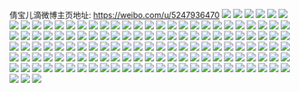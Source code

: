 倩宝儿滴微博主页地址: https://weibo.com/u/5247936470 
![](https://wx4.sinaimg.cn/mw2000/005J9O0Cly1h9gm7ogt70j30u00u0dkg.jpg) 
![](https://wx4.sinaimg.cn/mw2000/005J9O0Cly1h9gm7otpu2j30u00u00x8.jpg) 
![](https://wx4.sinaimg.cn/mw2000/005J9O0Cly1h9gm7p65ehj30u00u0wkl.jpg) 
![](https://wx4.sinaimg.cn/mw2000/005J9O0Cly1h9gm7ppj5nj30u017otg0.jpg) 
![](https://wx4.sinaimg.cn/mw2000/005J9O0Cly1h9f8fvje5gj30u00u0n4e.jpg) 
![](https://wx4.sinaimg.cn/mw2000/005J9O0Cly1h9f8fupsi0j30u00u0wi8.jpg) 
![](https://wx4.sinaimg.cn/mw2000/005J9O0Cly1h9f8fw6eb9j30u01hck1a.jpg) 
![](https://wx4.sinaimg.cn/mw2000/005J9O0Cly1h9f8fwusk1j30u00u0n0v.jpg) 
![](https://wx4.sinaimg.cn/mw2000/005J9O0Cly1h8mcaxohxkj30u00u078j.jpg) 
![](https://wx4.sinaimg.cn/mw2000/005J9O0Cly1h8mcayx6ytj30u00u0jv0.jpg) 
![](https://wx4.sinaimg.cn/mw2000/005J9O0Cly1h8mcb04vxjj30u00u0dmc.jpg) 
![](https://wx4.sinaimg.cn/mw2000/005J9O0Cly1h8mcb1iabdj30vq0u0jzo.jpg) 
![](https://wx4.sinaimg.cn/mw2000/005J9O0Cly1h8mcb2agytj30u00u0tdc.jpg) 
![](https://wx4.sinaimg.cn/mw2000/005J9O0Cly1h8mcb36ewzj30u00u00xq.jpg) 
![](https://wx4.sinaimg.cn/mw2000/005J9O0Cly1h8mcb55iq1j30u00u0wlo.jpg) 
![](https://wx4.sinaimg.cn/mw2000/005J9O0Cly1h8mcax0gx7j30u00u044e.jpg) 
![](https://wx4.sinaimg.cn/mw2000/005J9O0Cly1h8mcb6bbd2j30u00u00xd.jpg) 
![](https://wx4.sinaimg.cn/mw2000/005J9O0Cly1h8fgi3g17nj30u00ug79p.jpg) 
![](https://wx4.sinaimg.cn/mw2000/005J9O0Cly1h8fgi44liwj31400u045l.jpg) 
![](https://wx4.sinaimg.cn/mw2000/005J9O0Cly1h8fgi2yay2j30u0140aj7.jpg) 
![](https://wx4.sinaimg.cn/mw2000/005J9O0Cly1h8fgi4nhurj30u00u0qaa.jpg) 
![](https://wx4.sinaimg.cn/mw2000/005J9O0Cly1h8ay7qb6nkj30u00u0aib.jpg) 
![](https://wx4.sinaimg.cn/mw2000/005J9O0Cly1h8ay7qku2ij30u00u00wz.jpg) 
![](https://wx4.sinaimg.cn/mw2000/005J9O0Cly1h8ay7pmf3mj30u00u0q7j.jpg) 
![](https://wx4.sinaimg.cn/mw2000/005J9O0Cly1h8ay7pz58tj30u00u0wm1.jpg) 
![](https://wx4.sinaimg.cn/mw2000/005J9O0Cly1h82rd18bztj30u00u00wc.jpg) 
![](https://wx4.sinaimg.cn/mw2000/005J9O0Cly1h82rd0ngfyj30u00u045d.jpg) 
![](https://wx4.sinaimg.cn/mw2000/005J9O0Cly1h82rd1sosdj30zu0c9dhu.jpg) 
![](https://wx4.sinaimg.cn/mw2000/005J9O0Cly1h82rd1k6ldj30u00u077n.jpg) 
![](https://wx4.sinaimg.cn/mw2000/005J9O0Cly1h82rd0cx3jj30u00u078q.jpg) 
![](https://wx4.sinaimg.cn/mw2000/005J9O0Cly1h82rd0ww3aj30u00u043g.jpg) 
![](https://wx4.sinaimg.cn/mw2000/005J9O0Cly1h7vrznbaagj31400u045b.jpg) 
![](https://wx4.sinaimg.cn/mw2000/005J9O0Cly1h7vrznrzu1j31400u0q9m.jpg) 
![](https://wx4.sinaimg.cn/mw2000/005J9O0Cly1h7vrzo4k2uj31400u0jxs.jpg) 
![](https://wx4.sinaimg.cn/mw2000/005J9O0Cly1h7vrzovfsdj31400u0q99.jpg) 
![](https://wx4.sinaimg.cn/mw2000/005J9O0Cly1h7vrzmx9gfj30u00u0tco.jpg) 
![](https://wx4.sinaimg.cn/mw2000/005J9O0Cly1h7vrzoi3u7j30u00u0tde.jpg) 
![](https://wx4.sinaimg.cn/mw2000/005J9O0Cly1h7nih7g0xkj30u00u0wkj.jpg) 
![](https://wx4.sinaimg.cn/mw2000/005J9O0Cly1h7nih7qzcrj30u00u0n6a.jpg) 
![](https://wx4.sinaimg.cn/mw2000/005J9O0Cly1h7nih8o2avj30ru1jo7hv.jpg) 
![](https://wx4.sinaimg.cn/mw2000/005J9O0Cly1h7nih74xcmj30u00u00xa.jpg) 
![](https://wx4.sinaimg.cn/mw2000/005J9O0Cly1h7fk0yp21kj30u00u042j.jpg) 
![](https://wx4.sinaimg.cn/mw2000/005J9O0Cly1h7fk10lsmwj30u00u0td5.jpg) 
![](https://wx4.sinaimg.cn/mw2000/005J9O0Cly1h7fk1dwblij30tu0tugms.jpg) 
![](https://wx4.sinaimg.cn/mw2000/005J9O0Cly1h7fk13nknwj30mc0ts0tg.jpg) 
![](https://wx4.sinaimg.cn/mw2000/005J9O0Cly1h7fk0x60ymj30u00u0q6q.jpg) 
![](https://wx4.sinaimg.cn/mw2000/005J9O0Cly1h7fk5ipf1oj30u00u0gs2.jpg) 
![](https://wx4.sinaimg.cn/mw2000/005J9O0Cly1h6wzcb8nvfj30u00u0aem.jpg) 
![](https://wx4.sinaimg.cn/mw2000/005J9O0Cly1h6wzfj8dm0j30tu0tuwfz.jpg) 
![](https://wx4.sinaimg.cn/mw2000/005J9O0Cly1h6wzcabit5j30u00u0q8n.jpg) 
![](https://wx4.sinaimg.cn/mw2000/005J9O0Cly1h6wzcc5vpsj30l30l3q4p.jpg) 
![](https://wx4.sinaimg.cn/mw2000/005J9O0Cly1h6wzccj068j30u00u0q6p.jpg) 
![](https://wx4.sinaimg.cn/mw2000/005J9O0Cly1h6wzcgp53rj30u01t1djp.jpg) 
![](https://wx4.sinaimg.cn/mw2000/005J9O0Cly1h6i3tf8kvqj30u00ud7aj.jpg) 
![](https://wx4.sinaimg.cn/mw2000/005J9O0Cly1h6i3thfumbj30u00u0q6u.jpg) 
![](https://wx4.sinaimg.cn/mw2000/005J9O0Cly1h6i3ti7wqkj30u00u0wia.jpg) 
![](https://wx4.sinaimg.cn/mw2000/005J9O0Cly1h6i3th2wvoj30u00u0q4d.jpg) 
![](https://wx4.sinaimg.cn/mw2000/005J9O0Cly1h6i3tfk5u9j30u00u079d.jpg) 
![](https://wx4.sinaimg.cn/mw2000/005J9O0Cly1h6i3tgfz2uj30u00u0wjz.jpg) 
![](https://wx4.sinaimg.cn/mw2000/005J9O0Cly1h6i3tixl1rj30u00u0tb0.jpg) 
![](https://wx4.sinaimg.cn/mw2000/005J9O0Cly1h6i3tilgxej31380i6jrp.jpg) 
![](https://wx4.sinaimg.cn/mw2000/005J9O0Cly1h6i3z7ylwvj30u01sy0w2.jpg) 
![](https://wx4.sinaimg.cn/mw2000/005J9O0Cly1h4zkwvpimbj30u00ucjwp.jpg) 
![](https://wx4.sinaimg.cn/mw2000/005J9O0Cly1h4zkwuhlpyj30u00u077d.jpg) 
![](https://wx4.sinaimg.cn/mw2000/005J9O0Cly1h4zkwx1swoj30u00u0tdl.jpg) 
![](https://wx4.sinaimg.cn/mw2000/005J9O0Cly1h4zkwzizkbj30u00u07dp.jpg) 
![](https://wx4.sinaimg.cn/mw2000/005J9O0Cly1h4yli7xsqmj30u00u0ago.jpg) 
![](https://wx4.sinaimg.cn/mw2000/005J9O0Cly1h4ylhz8lwsj30u00u0jxb.jpg) 
![](https://wx4.sinaimg.cn/mw2000/005J9O0Cly1h4yli310stj30u00u0jwx.jpg) 
![](https://wx4.sinaimg.cn/mw2000/005J9O0Cly1h4yli1tkdrj30u00u0wi7.jpg) 
![](https://wx4.sinaimg.cn/mw2000/005J9O0Cly1h4yli42mijj30u00u078e.jpg) 
![](https://wx4.sinaimg.cn/mw2000/005J9O0Cly1h4yli6i2cqj30u00u0777.jpg) 
![](https://wx4.sinaimg.cn/mw2000/005J9O0Cly1h4yli4w4oqj30u00u0gov.jpg) 
![](https://wx4.sinaimg.cn/mw2000/005J9O0Cly1h4yli5rg3gj30u00u0wj6.jpg) 
![](https://wx4.sinaimg.cn/mw2000/005J9O0Cly1h4yli07p4lj30u00u0436.jpg) 
![](https://wx4.sinaimg.cn/mw2000/005J9O0Cly1h4o8gnu5rzj30u00u00to.jpg) 
![](https://wx4.sinaimg.cn/mw2000/005J9O0Cly1h4o8gnitssj30u00u0jyq.jpg) 
![](https://wx4.sinaimg.cn/mw2000/005J9O0Cly1h35sapap97j30u00u0dlt.jpg) 
![](https://wx4.sinaimg.cn/mw2000/005J9O0Cly1h35sanvxebj31470u0gv5.jpg) 
![](https://wx4.sinaimg.cn/mw2000/005J9O0Cly1h35sar7np0j30u00u0tg5.jpg) 
![](https://wx4.sinaimg.cn/mw2000/005J9O0Cly1h35savdwb3j30u00u00xs.jpg) 
![](https://wx4.sinaimg.cn/mw2000/005J9O0Cly1h35sau4ebdj30u00u0462.jpg) 
![](https://wx4.sinaimg.cn/mw2000/005J9O0Cly1h35sasu1xnj30u00u00xb.jpg) 
![](https://wx4.sinaimg.cn/mw2000/005J9O0Cly1h2wmpnva8jj31410u0dtp.jpg) 
![](https://wx4.sinaimg.cn/mw2000/005J9O0Cly1h2wmppasxej30u00u00zl.jpg) 
![](https://wx4.sinaimg.cn/mw2000/005J9O0Cly1h2wmpq1xhpj30u00u0tcs.jpg) 
![](https://wx4.sinaimg.cn/mw2000/005J9O0Cly1h2wmpsbkasj31920u0qd4.jpg) 
![](https://wx4.sinaimg.cn/mw2000/005J9O0Cly1h2wmpwcxefj30u00u0n37.jpg) 
![](https://wx4.sinaimg.cn/mw2000/005J9O0Cly1h2wmpx8zqvj30u00u0di5.jpg) 
![](https://wx4.sinaimg.cn/mw2000/005J9O0Cly1h2piix2pn9j30u00uagr5.jpg) 
![](https://wx4.sinaimg.cn/mw2000/005J9O0Cly1h2piiyh03fj30u00u0gpu.jpg) 
![](https://wx4.sinaimg.cn/mw2000/005J9O0Cly1h2piixwbw2j30u00u0jyu.jpg) 
![](https://wx4.sinaimg.cn/mw2000/005J9O0Cly1h2wmpb5x52j30u00yt79j.jpg) 
![](https://wx4.sinaimg.cn/mw2000/005J9O0Cly1h2piiw1ywdj30u00u0q7n.jpg) 
![](https://wx4.sinaimg.cn/mw2000/005J9O0Cly1h2piizgpw1j30u00u0gp6.jpg) 
![](https://wx4.sinaimg.cn/mw2000/005J9O0Cly1h29g1osujvj30u00u0doq.jpg) 
![](https://wx4.sinaimg.cn/mw2000/005J9O0Cly1h29g1pk56gj30u00u0gv1.jpg) 
![](https://wx4.sinaimg.cn/mw2000/005J9O0Cly1h29g1siluqj30u00u0gqt.jpg) 
![](https://wx4.sinaimg.cn/mw2000/005J9O0Cly1h29g1npaqmj30u00u0ag6.jpg) 
![](https://wx4.sinaimg.cn/mw2000/005J9O0Cly1h1tgpiggfkj30u00u0n22.jpg) 
![](https://wx4.sinaimg.cn/mw2000/005J9O0Cly1h1tgpiqofkj30u00u0goh.jpg) 
![](https://wx4.sinaimg.cn/mw2000/005J9O0Cly1h1tgpj34coj30u00u0tf7.jpg) 
![](https://wx4.sinaimg.cn/mw2000/005J9O0Cly1h1tgpi33slj30u00u0afk.jpg) 
![](https://wx4.sinaimg.cn/mw2000/005J9O0Cly1h1tgpjm1chj30u00u0aey.jpg) 
![](https://wx4.sinaimg.cn/mw2000/005J9O0Cly1h1tgpjwzosj30u00u0tdb.jpg) 
![](https://wx4.sinaimg.cn/mw2000/005J9O0Cly1h1f0pryugbj30qa1kydpd.jpg) 
![](https://wx4.sinaimg.cn/mw2000/005J9O0Cly1h1f0prdv5bj30u00u0whp.jpg) 
![](https://wx4.sinaimg.cn/mw2000/005J9O0Cly1h1by4e802kj30u00u00zj.jpg) 
![](https://wx4.sinaimg.cn/mw2000/005J9O0Cly1h1by4eq4roj30u00u0gp9.jpg) 
![](https://wx4.sinaimg.cn/mw2000/005J9O0Cly1h1by4fcg46j30u00u0qbb.jpg) 
![](https://wx4.sinaimg.cn/mw2000/005J9O0Cly1h1by4g73mzj30u00u0dmk.jpg) 
![](https://wx4.sinaimg.cn/mw2000/005J9O0Cly1h13mq5puvmj30u00u044f.jpg) 
![](https://wx4.sinaimg.cn/mw2000/005J9O0Cly1h13mq71r8ij30u00u0dkn.jpg) 
![](https://wx4.sinaimg.cn/mw2000/005J9O0Cly1h13mqaz1p5j30u00u0jwp.jpg) 
![](https://wx4.sinaimg.cn/mw2000/005J9O0Cly1h13mq8iaqij30u00u0dis.jpg) 
![](https://wx4.sinaimg.cn/mw2000/005J9O0Cly1gz9umznqe8j30u00u0q8q.jpg) 
![](https://wx4.sinaimg.cn/mw2000/005J9O0Cly1gz9un4h0atj30u00u0n4c.jpg) 
![](https://wx4.sinaimg.cn/mw2000/005J9O0Cly1gz2frdysq4j30qa14wk3c.jpg) 
![](https://wx4.sinaimg.cn/mw2000/005J9O0Cly1gz2fs8voocj30tz0t40w3.jpg) 
![](https://wx4.sinaimg.cn/mw2000/005J9O0Cly1gz1hnj64x6j30u00u0n36.jpg) 
![](https://wx4.sinaimg.cn/mw2000/005J9O0Cly1gz1hniop8qj30u00u00z5.jpg) 
![](https://wx4.sinaimg.cn/mw2000/005J9O0Cly1gz1hnkrgh7j30u00u0n2c.jpg) 
![](https://wx4.sinaimg.cn/mw2000/005J9O0Cly1gz1hnjyu4cj30u00u0wki.jpg) 
![](https://wx4.sinaimg.cn/mw2000/005J9O0Cly1gvu369597uj31kw1kw4qp.jpg) 
![](https://wx4.sinaimg.cn/mw2000/005J9O0Cly1gvu36a0zhxj32c02c01ky.jpg) 
![](https://wx4.sinaimg.cn/mw2000/005J9O0Cly1gvofq97461j30u00u00xm.jpg) 
![](https://wx4.sinaimg.cn/mw2000/005J9O0Cly1gvofq7ynkuj60u00u0gq802.jpg) 
![](https://wx4.sinaimg.cn/mw2000/005J9O0Cly1gv2j5jvvllj30u00u0wio.jpg) 
![](https://wx4.sinaimg.cn/mw2000/005J9O0Cly1gv2j60bb3cj60u00u043d02.jpg) 
![](https://wx4.sinaimg.cn/mw2000/005J9O0Cly1gv2j5iz7ubj60u01t213q02.jpg) 
![](https://wx4.sinaimg.cn/mw2000/005J9O0Cly1gv2j5kfiegj60u00u0js902.jpg) 
![](https://wx4.sinaimg.cn/mw2000/005J9O0Cly1fyffgjdggrj32c02c0b29.jpg) 
![](https://wx4.sinaimg.cn/mw2000/005J9O0Cly1fyffgfjgyqj32c02c0e6b.jpg) 
![](https://wx4.sinaimg.cn/mw2000/005J9O0Cly1fyffgnifzbj32c02c0e81.jpg) 
